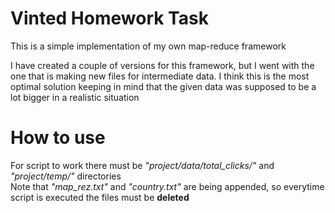 # Vinted Homework Task

This is a simple implementation of my own map-reduce framework  

I have created a couple of versions for this framework, but I went with the one that is making new files for intermediate data. I
think this is the most optimal solution keeping in mind that the given data was supposed to be a lot bigger in a realistic situation

# How to use

For script to work there must be *"project/data/total_clicks/"* and *"project/temp/"* directories  
Note that *"map_rez.txt"* and *"country.txt"* are being appended, so everytime script is executed the files must be **deleted**
